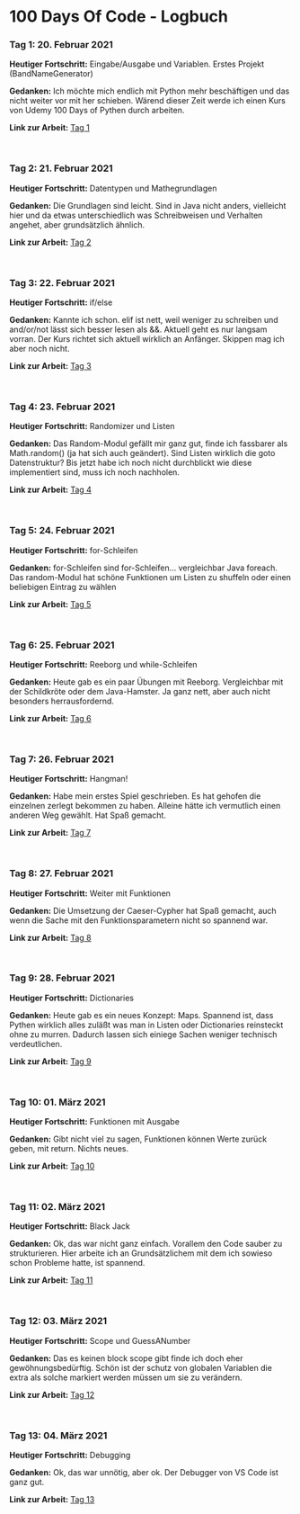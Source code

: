 # 100 Days Of Code - Logbuch

### Tag 1: 20. Februar 2021

**Heutiger Fortschritt:** Eingabe/Ausgabe und Variablen. Erstes Projekt (BandNameGenerator)

**Gedanken:** Ich möchte mich endlich mit Python mehr beschäftigen und das nicht weiter vor mit her schieben. Wärend dieser Zeit werde ich einen Kurs von Udemy 100 Days of Pythen durch arbeiten.

**Link zur Arbeit:** [Tag 1](https://github.com/nurmatthias/100DaysOfCode/tree/main/day01)


&nbsp;
### Tag 2: 21. Februar 2021

**Heutiger Fortschritt:** Datentypen und Mathegrundlagen

**Gedanken:** Die Grundlagen sind leicht. Sind in Java nicht anders, vielleicht hier und da etwas unterschiedlich was Schreibweisen und Verhalten angehet, aber grundsätzlich ähnlich.

**Link zur Arbeit:** [Tag 2](https://github.com/nurmatthias/100DaysOfCode/tree/main/day02)


&nbsp;
### Tag 3: 22. Februar 2021

**Heutiger Fortschritt:** if/else

**Gedanken:** Kannte ich schon. elif ist nett, weil weniger zu schreiben und and/or/not lässt sich besser lesen als &&.
Aktuell geht es nur langsam vorran. Der Kurs richtet sich aktuell wirklich an Anfänger. Skippen mag ich aber noch nicht.

**Link zur Arbeit:** [Tag 3](https://github.com/nurmatthias/100DaysOfCode/tree/main/day03)


&nbsp;
### Tag 4: 23. Februar 2021

**Heutiger Fortschritt:** Randomizer und Listen

**Gedanken:** Das Random-Modul gefällt mir ganz gut, finde ich fassbarer als Math.random() (ja hat sich auch geändert).
Sind Listen wirklich die goto Datenstruktur? Bis jetzt habe ich noch nicht durchblickt wie diese implementiert sind, muss ich noch nachholen.

**Link zur Arbeit:** [Tag 4](https://github.com/nurmatthias/100DaysOfCode/tree/main/day04)


&nbsp;
### Tag 5: 24. Februar 2021

**Heutiger Fortschritt:** for-Schleifen

**Gedanken:** for-Schleifen sind for-Schleifen... vergleichbar Java foreach.
Das random-Modul hat schöne Funktionen um Listen zu shuffeln oder einen beliebigen Eintrag zu wählen

**Link zur Arbeit:** [Tag 5](https://github.com/nurmatthias/100DaysOfCode/tree/main/day05)


&nbsp;
### Tag 6: 25. Februar 2021

**Heutiger Fortschritt:** Reeborg und while-Schleifen

**Gedanken:** Heute gab es ein paar Übungen mit Reeborg. Vergleichbar mit der Schildkröte oder dem Java-Hamster. Ja ganz nett, aber auch nicht besonders herrausfordernd.

**Link zur Arbeit:** [Tag 6](https://github.com/nurmatthias/100DaysOfCode/tree/main/day06)


&nbsp;
### Tag 7: 26. Februar 2021

**Heutiger Fortschritt:** Hangman!

**Gedanken:** Habe mein erstes Spiel geschrieben. 
Es hat gehofen die einzelnen zerlegt bekommen zu haben. Alleine hätte ich vermutlich einen anderen Weg gewählt. Hat Spaß gemacht.

**Link zur Arbeit:** [Tag 7](https://github.com/nurmatthias/100DaysOfCode/tree/main/day07)


&nbsp;
### Tag 8: 27. Februar 2021

**Heutiger Fortschritt:** Weiter mit Funktionen

**Gedanken:** Die Umsetzung der Caeser-Cypher hat Spaß gemacht, auch wenn die Sache mit den Funktionsparametern nicht so spannend war.

**Link zur Arbeit:** [Tag 8](https://github.com/nurmatthias/100DaysOfCode/tree/main/day08)


&nbsp;
### Tag 9: 28. Februar 2021

**Heutiger Fortschritt:** Dictionaries

**Gedanken:** Heute gab es ein neues Konzept: Maps. Spannend ist, dass Pythen wirklich alles zuläßt was man in Listen oder Dictionaries reinsteckt ohne zu murren. Dadurch lassen sich einiege Sachen weniger technisch verdeutlichen.

**Link zur Arbeit:** [Tag 9](https://github.com/nurmatthias/100DaysOfCode/tree/main/day09)


&nbsp;
### Tag 10: 01. März 2021

**Heutiger Fortschritt:** Funktionen mit Ausgabe

**Gedanken:** Gibt nicht viel zu sagen, Funktionen können Werte zurück geben, mit return. Nichts neues. 

**Link zur Arbeit:** [Tag 10](https://github.com/nurmatthias/100DaysOfCode/tree/main/day10)


&nbsp;
### Tag 11: 02. März 2021

**Heutiger Fortschritt:** Black Jack

**Gedanken:** Ok, das war nicht ganz einfach. Vorallem den Code sauber zu strukturieren. Hier arbeite ich an Grundsätzlichem mit dem ich sowieso schon Probleme hatte, ist spannend.

**Link zur Arbeit:** [Tag 11](https://github.com/nurmatthias/100DaysOfCode/tree/main/day11)


&nbsp;
### Tag 12: 03. März 2021

**Heutiger Fortschritt:** Scope und GuessANumber

**Gedanken:** Das es keinen block scope gibt finde ich doch eher gewöhnungsbedürftig. Schön ist der schutz von globalen Variablen die extra als solche markiert werden müssen um sie zu verändern.

**Link zur Arbeit:** [Tag 12](https://github.com/nurmatthias/100DaysOfCode/tree/main/day12)


&nbsp;
### Tag 13: 04. März 2021

**Heutiger Fortschritt:** Debugging

**Gedanken:** Ok, das war unnötig, aber ok. Der Debugger von VS Code ist ganz gut.

**Link zur Arbeit:** [Tag 13](https://github.com/nurmatthias/100DaysOfCode/tree/main/day13)